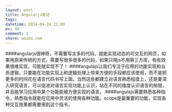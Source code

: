 ```yaml
---
layout: post
title: Angularjs笔记
tags: 
datetime: 2014-04-24 21:00
pv: 40
comment: 1
share: weibo.com
---
```


####angularjs很神奇，不需要写太多的代码，就能实现动态的可交互的网页，如果用原来传统的方式，需要写很多很多的代码，如果只用js不用第三方库，有些效果很难实现，可能就实现不了！
####angulajs让我们专注于应用的功能实现和业务逻辑，只要能在功能实现上和逻辑处理上带来方便的手段都应该使用，而不是把更多的时间花在语言代码书写上面。当然这些都建立对语言熟悉程度上，还是要深入研究语言，可以促进对语言实现功能上认识，站在不同的维度认识语言的局限，并且能学习应用中某个功能能被方便实现的语言。
####angulajs需要熟悉各种指令，熟悉指令就能在应用中灵活的使用各种功能。scope是最重要的功能，实现各种交互效果都需要用到这个指令。


